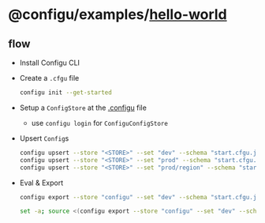 # @configu/examples/[hello-world](https://en.wikipedia.org/wiki/%22Hello,_World!%22_program)

## flow

- Install Configu CLI
- Create a `.cfgu` file
  ```bash
  configu init --get-started
  ```
- Setup a `ConfigStore` at the [.configu](.configu) file
  - use `configu login` for `ConfiguConfigStore`
- Upsert `Config`s
  ```bash
  configu upsert --store "<STORE>" --set "dev" --schema "start.cfgu.json" --kv "GREETING=hey" --kv "SUBJECT=<VALUE>"
  configu upsert --store "<STORE>" --set "prod" --schema "start.cfgu.json" -c "SUBJECT=<VALUE>"
  configu upsert --store "<STORE>" --set "prod/region" --schema "start.cfgu.json" -c "GREETING=welcome"
  ```
- Eval & Export

  ```bash
  configu export --store "configu" --set "dev" --schema "start.cfgu.json" --run "<EXECUTABLE>"

  set -a; source <(configu export --store "configu" --set "dev" --schema "start.cfgu.json" --source); set +a && <EXECUTABLE>
  ```
